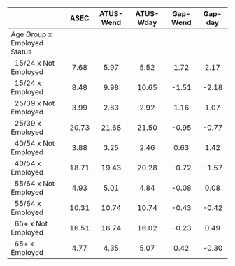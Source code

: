 
|                      |         ASEC |    ATUS-Wend |    ATUS-Wday |     Gap-Wend |      Gap-day |
| -------------------- | :----------: | :----------: | :----------: | :----------: | :----------: |
| Age Group x Employed Status |              |              |              |              |              |
| &nbsp;&nbsp;15/24 x Not Employed |         7.68 |         5.97 |         5.52 |         1.72 |         2.17 |
| &nbsp;&nbsp;15/24 x Employed |         8.48 |         9.98 |        10.65 |        -1.51 |        -2.18 |
| &nbsp;&nbsp;25/39 x Not Employed |         3.99 |         2.83 |         2.92 |         1.16 |         1.07 |
| &nbsp;&nbsp;25/39 x Employed |        20.73 |        21.68 |        21.50 |        -0.95 |        -0.77 |
| &nbsp;&nbsp;40/54 x Not Employed |         3.88 |         3.25 |         2.46 |         0.63 |         1.42 |
| &nbsp;&nbsp;40/54 x Employed |        18.71 |        19.43 |        20.28 |        -0.72 |        -1.57 |
| &nbsp;&nbsp;55/64 x Not Employed |         4.93 |         5.01 |         4.84 |        -0.08 |         0.08 |
| &nbsp;&nbsp;55/64 x Employed |        10.31 |        10.74 |        10.74 |        -0.43 |        -0.42 |
| &nbsp;&nbsp;65+ x Not Employed |        16.51 |        16.74 |        16.02 |        -0.23 |         0.49 |
| &nbsp;&nbsp;65+ x Employed |         4.77 |         4.35 |         5.07 |         0.42 |        -0.30 |

